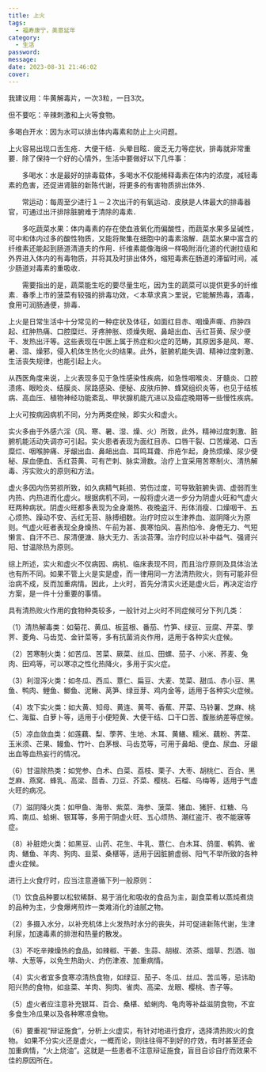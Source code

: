 ```yaml
---
title: 上火
tags:
  - 福寿康宁，美意延年
category:
  - 生活
password:
message:
date: 2023-08-31 21:46:02
cover:
---
```


我建议用：牛黄解毒片，一次3粒，一日3次。

但不要吃：辛辣刺激和上火等食物。

多喝白开水：因为水可以排出体内毒素和防止上火问题。

 

上火容易出现口舌生疮．大便干结．头晕目眩．疲乏无力等症状，排毒就非常重要．除了保持一个好的心情外，生活中要做好以下几件事：

　　多喝水：水是最好的排毒载体，多喝水不仅能稀释毒素在体内的浓度，减轻毒素的危害，还促进肾脏的新陈代谢，将更多的有害物质排出体外．

　　常运动：每周至少进行１－２次出汗的有氧运动．皮肤是人体最大的排毒器官，可通过出汗排除脏腑难于清除的毒素．

　　多吃蔬菜水果：体内毒素的存在使血液氧化而偏酸性，而蔬菜水果多呈碱性，可中和体内过多的酸性物质，又能将聚集在细胞中的毒素溶解．蔬菜水果中富含的纤维素还能起到肠道清道夫的作用．纤维素能像海绵一样吸附消化道的代谢拉级和外界进入体内的有毒物质，并将其及时排出体外，缩短毒素在肠道的滞留时间，减少肠道对毒素的重吸收．

　　需要指出的是，蔬菜能生吃的要尽量生吃，因为生的蔬菜可以提供更多的纤维素．春季上市的菠菜有较强的排毒功效，＜本草求真＞里说，它能解热毒，酒毒，食用可润肠通便，排毒．

 

上火是日常生活中十分常见的一种症状及体征，如面红目赤、咽燥声嘶、疖肿四起、红肿热痛、口腔糜烂、牙疼肿胀、烦燥失眠、鼻衄出血、舌红苔黄、尿少便干、发热出汗等。这些表现在中医上属于热症和火症的范畴，其原因多是风、寒、暑、湿、燥邪，侵入机体生热化火的结果。此外，脏腑机能失调、精神过度刺激、生活丧失规律，也能引起上火。

 

从西医角度来说，上火表现多见于急性感染性疾病，如急性咽喉炎、牙髓炎、口腔溃疡、眼睑炎、结膜炎、尿路感染、便秘、皮肤疖肿、蜂窝组织炎等，也见于结核病、高血压、植物神经功能紊乱、甲状腺机能亢进以及癌症晚期等一些慢性疾病。

 

上火可按病因病机不同，分为两类症候，即实火和虚火。 

 

实火多由于外感六淫（风、寒、暑、湿、燥、火）所致，此外，精神过度刺激、脏腑机能活动失调亦可引起。实火患者表现为面红目赤、口唇干裂、口苦燥渴、口舌糜烂、咽喉肿痛、牙龈出血、鼻衄出血、耳鸣耳聋、疖疮乍起，身热烦燥、尿少便秘、尿血便血、舌红苔黄、可有芒刺、脉实滑数。治疗上宜采用苦寒制火、清热解毒、泻实败火的原则和方法。

 

虚火多因内伤劳损所致，如久病精气耗损、劳伤过度，可导致脏腑失调、虚弱而生内热、内热进而化虚火。根据病机不同，一般将虚火进一步分为阴虚火旺和气虚火旺两种病状。阴虚火旺都多表现为全身潮热、夜晚盗汗、形体消瘦、口燥咽干、五心烦热、躁动不安、舌红无苔、脉搏细数。治疗时应以生津养血、滋阴降火为原则。气虚火旺者表现全身燥热、午前为甚、畏寒怕风、喜热怕冷、身倦无力、气短懒言、自汗不已、尿清便溏、脉大无力、舌淡苔薄。治疗时应以补中益气、强肾兴阳、甘温除热为原则。

 

综上所述，实火和虚火不仅病因、病机、临床表现不同，而且治疗原则及具体治法也有所不同。如果不管上火是实是虚，而一律用同一方法清热败火，则有可能非但治病不成，反而加重病情。因此，上火时，首先分清实火还是虚火后，再决定治疗方案，是一件十分重要的事情。

 

具有清热败火作用的食物种类较多，一般针对上火时不同症候可分下列几类：

 

（1）清热解毒类：如菊花、黄瓜、板蓝根、番茄、竹笋、绿豆、豆腐、芹菜、荸荠、菱角、马齿苋、金针菜等，多有抗菌消炎作用，适用于各种实火症候。

 

（2）苦寒制火类：如苦瓜、苦菜、厥菜、丝瓜、田螺、茄子、小米、荞麦、兔肉、田鸡等，可以寒凉之性化热降火，多用于实火症。

 

（3）利湿泻火类：如冬瓜、西瓜、薏仁、扁豆、大麦、苋菜、甜瓜、赤小豆、黑鱼、鸭肉、鲤鱼、鲫鱼、泥鳅、莴笋、绿豆芽、鸡内金等，适用于各种实火症候。

 

（4）攻下实火类：如大黄、知母、黄连、黄芩、香蕉、芹菜、马铃薯、芝麻、桃仁、海蜇、白萝卜等，适用于小便短黄、大便干结、口干口苦、腹胀纳差等症候。

 

（5）凉血敛血类：如莲藕、梨、荸荠、生地、木耳、黄鳝、糯米、藕粉、荠菜、玉米须、芒果、鳗鱼、竹叶、白茅根、马齿苋等，可用于鼻衄、便血、尿血、牙龈出血等血热妄行的情况。

 

（6）甘温除热类：如党参、白术、白菜、荔枝、栗子、大枣、胡桃仁、百合、黑芝麻、燕窝、蜂乳、高梁、茴香、刀豆、芥菜、樱桃、石榴、乌梅等，适用于气虚火旺的病况。

 

（7）滋阴降火类：如甲鱼、海带、紫菜、海参、菠菜、猪血、猪肝、红糖、乌鸡、南瓜、蛤蜊、银耳等，多用于阴虚火旺、五心烦热、潮红盗汗、夜不能寐等症。

 

（8）补脏熄火类：如黑豆、山药、花生、牛乳、薏仁、白木耳、鸽蛋、鹌鹑、雀肉、鳝鱼、羊肉、狗肉、韭菜、桑椹等，适用于因脏腑虚弱、阳气不举所致的各种虚火症候。

 

进行上火食疗时，应当注意遵循下列一般原则： 

 

（1）饮食品种要以松软稀酥、易于消化和吸收的食品为主，副食菜肴以蒸炖煮烧的品种为主，少食爆烤煎炸一类难消化的油腻之物。

 

（2）多摄入水分，以补充机体上火发热时水分的丧失，并可促进新陈代谢，生津利尿，加速毒素的排泄和热量的散发。

 

（3）不吃辛辣燥热的食品，如辣椒、干姜、生蒜、胡椒、浓茶、烟草、烈酒、咖啡、大葱等，以免生热助火、灼伤津液、加重病情。

 

（4）实火者宜多食寒凉清热食物，如绿豆、茄子、冬瓜、丝瓜、苦瓜等，忌讳助阳兴热的食物，如韭菜、羊肉、狗肉、雀肉、高梁、龙眼、樱桃、杏子等。

 

（5）虚火者应注意补充银耳、百合、桑椹、蛤蜊肉、龟肉等补益滋阴食物，不宜多食生冷瓜果以及各种寒凉食物。

 

（6）要重视“辩证施食”，分析上火虚实，有针对地进行食疗，选择清热败火的食物。 如果不分实火还是虚火，一概而论，则往往得不到好的疗效，有时甚至还会加重病情，“火上烧油”。这就是一些患者不注意辩证施食，盲目自诊自疗而效果不佳的原因所在。

